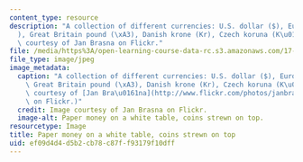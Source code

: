 ```yaml
---
content_type: resource
description: "A collection of different currencies: U.S. dollar ($), Euro (\u20AC\
  ), Great Britain pound (\xA3), Danish krone (Kr), Czech koruna (K\u010D). Image\
  \ courtesy of Jan Brasna on Flickr."
file: /media/https%3A/open-learning-course-data-rc.s3.amazonaws.com/17-424-international-political-economy-of-advanced-industrial-societies-fall-2011/ef09d4d4d5b2cb78c87ff93179f10dff_17-424f11.jpg
file_type: image/jpeg
image_metadata:
  caption: "A collection of different currencies: U.S. dollar ($), Euro (\u20AC),\
    \ Great Britain pound (\xA3), Danish krone (Kr), Czech koruna (K\u010D). (Image\
    \ courtesy of [Jan Bra\u0161na](http://www.flickr.com/photos/janbrasna/399875524/)\
    \ on Flickr.)"
  credit: Image courtesy of Jan Brasna on Flickr.
  image-alt: Paper money on a white table, coins strewn on top.
resourcetype: Image
title: Paper money on a white table, coins strewn on top
uid: ef09d4d4-d5b2-cb78-c87f-f93179f10dff
---
```

